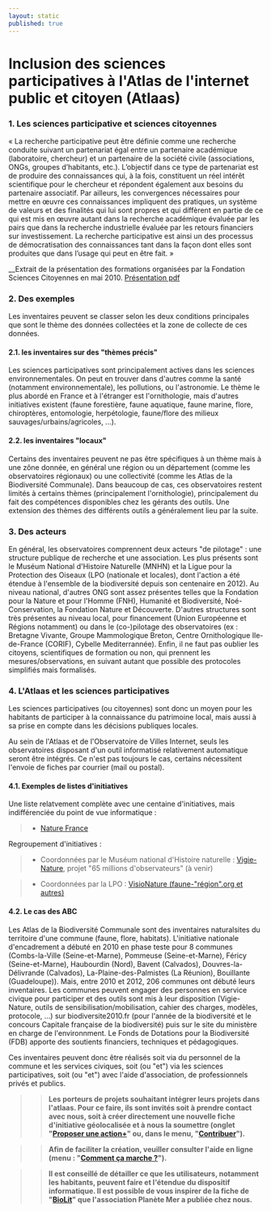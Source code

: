 ```yaml
---
layout: static
published: true
---
```


# Inclusion des sciences participatives à l'Atlas de l'internet public et citoyen (Atlaas)

### 1. Les sciences participative et sciences citoyennes

« La recherche participative peut être définie comme une recherche conduite suivant un partenariat égal entre un partenaire académique (laboratoire, chercheur) et un partenaire de la société civile (associations, ONGs, groupes d’habitants, etc.). L’objectif dans ce type de partenariat est de produire des connaissances qui, à la fois, constituent un réel intérêt scientifique pour le chercheur et répondent également aux besoins du partenaire associatif. Par ailleurs, les convergences nécessaires pour mettre en œuvre ces connaissances impliquent des pratiques, un système de valeurs et des finalités qui lui sont propres et qui diffèrent en partie de ce qui est mis en œuvre autant dans la recherche académique évaluée par les pairs que dans la recherche industrielle évaluée par les retours financiers sur investissement.
La recherche participative est ainsi un des processus de démocratisation des connaissances tant dans la façon dont elles sont produites que dans l’usage qui peut en être fait. »

__Extrait de la présentation des formations organisées par la Fondation Sciences Citoyennes en mai 2010. [Présentation pdf](http://sciencescitoyennes.org/IMG/pdf/Brochure_FORMATION_FSC_4.pdf)

### 2. Des exemples

Les inventaires peuvent se classer selon les deux conditions principales que sont le thème des données collectées et la zone de collecte de ces données.

#### 2.1. les inventaires sur des "thèmes précis"
Les sciences participatives sont principalement actives dans les sciences environnementales. On peut en trouver dans d'autres comme la santé (notamment environnementale), les pollutions, ou l'astronomie.
Le thème le plus abordé en France et à l'étranger est l'ornithologie, mais d'autres initiatives existent (faune forestière, faune aquatique, faune marine, flore, chiroptères, entomologie, herpétologie, faune/flore des milieux sauvages/urbains/agricoles, ...).

#### 2.2. les inventaires "locaux"
Certains des inventaires peuvent ne pas être spécifiques à un thème mais à une zône donnée, en général une région ou un département (comme les observatoires régionaux) ou une collectivité (comme les Atlas de la Biodiversité Communale).
Dans beaucoup de cas, ces observatoires restent limités à certains thèmes (principalement l'ornithologie), principalement du fait des compétences disponibles chez les gérants des outils. Une extension des thèmes des différents outils a généralement lieu par la suite.

### 3. Des acteurs

En général, les observatoires comprennent deux acteurs "de pilotage" : une structure publique de recherche et une association. Les plus présents sont le Muséum National d'Histoire Naturelle (MNHN) et la Ligue pour la Protection des Oiseaux (LPO (nationale et locales), dont l'action a été étendue à l'ensemble de la biodiversité depuis son centenaire en 2012).
Au niveau national, d'autres ONG sont assez présentes telles que la Fondation pour la Nature et pour l'Homme (FNH), Humanité et Biodiversité, Noé-Conservation, la Fondation Nature et Découverte.
D'autres structures sont très présentes au niveau local, pour financement (Union Européenne et Régions notamment) ou dans le (co-)pilotage des observatoires (ex : Bretagne Vivante, Groupe Mammologique Breton, Centre Ornithologique Ile-de-France (CORIF), Cybelle Mediterrannée).
Enfin, il ne faut pas oublier les citoyens, scientifiques de formation ou non, qui prennent les mesures/observations, en suivant autant que possible des protocoles simplifiés mais formalisés.

### 4. L'Atlaas et les sciences participatives

Les sciences participatives (ou citoyennes) sont donc un moyen pour les habitants de participer à la connaissance du patrimoine local, mais aussi à sa prise en compte dans les décisions publiques locales.

Au sein de l'Atlaas et de l'Observatoire de Villes Internet, seuls les observatoires disposant d'un outil informatisé relativement automatique seront être intégrés. Ce n'est pas toujours le cas, certains nécessitent l'envoie de fiches par courrier (mail ou postal).

#### 4.1. Exemples de listes d'initiatives
Une liste relatvement complète avec une centaine d'initiatives, mais indifférenciée du point de vue informatique : 	

> * [Nature France](http://www.naturefrance.fr/sciences-participatives)

Regroupement d'initiatives :

> * Coordonnées par le Muséum national d'Histoire naturelle : [Vigie-Nature](http://vigienature.mnhn.fr/), projet "65 millions d'observateurs" (à venir)

> * Coordonnées par la LPO : [VisioNature (faune-"région".org et autres)](http://www.ornitho.fr/index.php?m_id=1)

#### 4.2. Le cas des ABC
Les Atlas de la Biodiversité Communale sont des inventaires naturalsites du territoire d'une commune (faune, flore, habitats). L'initiative nationale d'encadrement a débuté en 2010 en phase teste pour 8 communes (Combs-la-Ville (Seine-et-Marne), Pommeuse (Seine-et-Marne), Féricy (Seine-et-Marne), Haubourdin (Nord), Bavent (Calvados), Douvres-la-Délivrande (Calvados), La-Plaine-des-Palmistes (La Réunion), Bouillante (Guadeloupe)). Mais, entre 2010 et 2012, 206 communes ont débuté leurs inventaires.
Les communes peuvent engager des personnes en service civique pour participer et des outils sont mis à leur disposition (Vigie-Nature, outils de sensibilisation/mobilisation, cahier des charges, modèles, protocole, ...) sur biodiversite2010.fr (pour l'année de la biodiversité et le concours Capitale française de la biodiversité) puis sur le site du ministère en charge de l'environnment. Le Fonds de Dotations pour la Biodiversité (FDB) apporte des soutients financiers, techniques et pédagogiques.

Ces inventaires peuvent donc être réalisés soit via du personnel de la commune et les services civiques, soit (ou "et") via les sciences participatives, soit (ou "et") avec l'aide d'association, de professionnels privés et publics.



>> **Les porteurs de projets souhaitant intégrer leurs projets dans l'atlaas. Pour ce faire, ils sont invités soit à prendre contact avec nous, soit à créer directement  une nouvelle fiche d'initiative géolocalisée et à nous la soumettre (onglet "[Proposer une action+](http://atlaas.fr/#new)" ou, dans le menu, "[Contribuer](http://atlaas.fr/#new)").**

>> **Afin de faciliter la création, veuiller consulter l'aide en ligne (menu : "[Comment ça marche ?](http://atlaas.fr/#faq)").**

>> **Il est conseillé de détailler ce que les utilisateurs, notamment les habitants, peuvent faire et l'étendue du dispositif informatique. Il est possible de vous inspirer de la fiche de "[BioLit](http://atlaas.fr/#map/actions/2ef7343982cecb97b958ce6d7229174e)" que l'association Planète Mer a publiée chez nous.**
